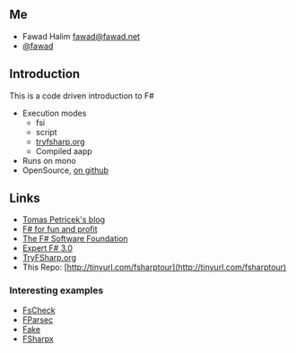 ## Me
* Fawad Halim <fawad@fawad.net>
* [@fawad](https://twitter.com/fawad)

## Introduction
This is a code driven introduction to F#
* Execution modes
  * fsi
  * script
  * [tryfsharp.org](http://www.tryfsharp.org/)
  * Compiled aapp
* Runs on mono
* OpenSource, [on github](http://fsharp.github.io/fsharp/)

## Links

* [Tomas Petricek's blog](http://tomasp.net/)
* [F# for fun and profit](http://fsharpforfunandprofit.com/)
* [The F# Software Foundation](http://fsharp.org/)
* [Expert F# 3.0](http://www.apress.com/9781430246503)
* [TryFSharp.org](http://www.tryfsharp.org/)
* This Repo: [http://tinyurl.com/fsharptour](http://tinyurl.com/fsharptour)

### Interesting examples

* [FsCheck](http://fscheck.codeplex.com/wikipage?title=QuickStart&referringTitle=Home)
* [FParsec](http://www.quanttec.com/fparsec/tutorial.html#preliminaries)
* [Fake](http://fsharp.github.io/FAKE/#targets)
* [FSharpx](https://github.com/fsharp/fsharpx/blob/master/samples/DiningPhilosophers/Program.fs)